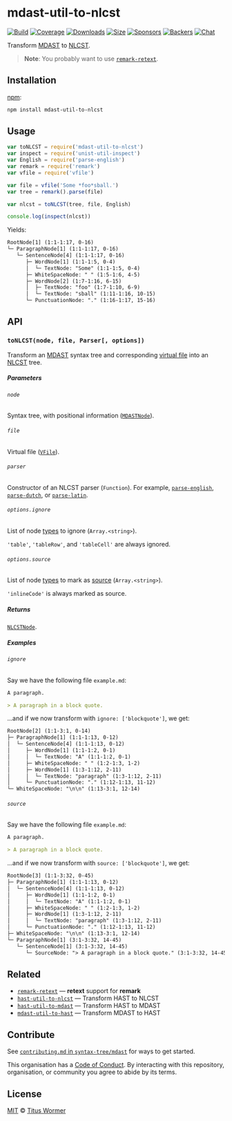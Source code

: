 # mdast-util-to-nlcst

[![Build][build-badge]][build]
[![Coverage][coverage-badge]][coverage]
[![Downloads][downloads-badge]][downloads]
[![Size][size-badge]][size]
[![Sponsors][sponsors-badge]][collective]
[![Backers][backers-badge]][collective]
[![Chat][chat-badge]][chat]

Transform [MDAST][] to [NLCST][].

> **Note**: You probably want to use [`remark-retext`][remark-retext].

## Installation

[npm][]:

```bash
npm install mdast-util-to-nlcst
```

## Usage

```javascript
var toNLCST = require('mdast-util-to-nlcst')
var inspect = require('unist-util-inspect')
var English = require('parse-english')
var remark = require('remark')
var vfile = require('vfile')

var file = vfile('Some *foo*sball.')
var tree = remark().parse(file)

var nlcst = toNLCST(tree, file, English)

console.log(inspect(nlcst))
```

Yields:

```txt
RootNode[1] (1:1-1:17, 0-16)
└─ ParagraphNode[1] (1:1-1:17, 0-16)
   └─ SentenceNode[4] (1:1-1:17, 0-16)
      ├─ WordNode[1] (1:1-1:5, 0-4)
      │  └─ TextNode: "Some" (1:1-1:5, 0-4)
      ├─ WhiteSpaceNode: " " (1:5-1:6, 4-5)
      ├─ WordNode[2] (1:7-1:16, 6-15)
      │  ├─ TextNode: "foo" (1:7-1:10, 6-9)
      │  └─ TextNode: "sball" (1:11-1:16, 10-15)
      └─ PunctuationNode: "." (1:16-1:17, 15-16)
```

## API

### `toNLCST(node, file, Parser[, options])`

Transform an [MDAST][] syntax tree and corresponding [virtual file][vfile]
into an [NLCST][] tree.

##### Parameters

###### `node`

Syntax tree, with positional information ([`MDASTNode`][mdast]).

###### `file`

Virtual file ([`VFile`][vfile]).

###### `parser`

Constructor of an NLCST parser (`Function`).  For example,
[`parse-english`][english], [`parse-dutch`][dutch], or
[`parse-latin`][latin].

###### `options.ignore`

List of node [types][type] to ignore (`Array.<string>`).

`'table'`, `'tableRow'`, and `'tableCell'` are always ignored.

###### `options.source`

List of node [types][type] to mark as [source][] (`Array.<string>`).

`'inlineCode'` is always marked as source.

##### Returns

[`NLCSTNode`][nlcst].

##### Examples

###### `ignore`

Say we have the following file `example.md`:

```markdown
A paragraph.

> A paragraph in a block quote.
```

…and if we now transform with `ignore: ['blockquote']`, we get:

```txt
RootNode[2] (1:1-3:1, 0-14)
├─ ParagraphNode[1] (1:1-1:13, 0-12)
│  └─ SentenceNode[4] (1:1-1:13, 0-12)
│     ├─ WordNode[1] (1:1-1:2, 0-1)
│     │  └─ TextNode: "A" (1:1-1:2, 0-1)
│     ├─ WhiteSpaceNode: " " (1:2-1:3, 1-2)
│     ├─ WordNode[1] (1:3-1:12, 2-11)
│     │  └─ TextNode: "paragraph" (1:3-1:12, 2-11)
│     └─ PunctuationNode: "." (1:12-1:13, 11-12)
└─ WhiteSpaceNode: "\n\n" (1:13-3:1, 12-14)
```

###### `source`

Say we have the following file `example.md`:

```markdown
A paragraph.

> A paragraph in a block quote.
```

…and if we now transform with `source: ['blockquote']`, we get:

```txt
RootNode[3] (1:1-3:32, 0-45)
├─ ParagraphNode[1] (1:1-1:13, 0-12)
│  └─ SentenceNode[4] (1:1-1:13, 0-12)
│     ├─ WordNode[1] (1:1-1:2, 0-1)
│     │  └─ TextNode: "A" (1:1-1:2, 0-1)
│     ├─ WhiteSpaceNode: " " (1:2-1:3, 1-2)
│     ├─ WordNode[1] (1:3-1:12, 2-11)
│     │  └─ TextNode: "paragraph" (1:3-1:12, 2-11)
│     └─ PunctuationNode: "." (1:12-1:13, 11-12)
├─ WhiteSpaceNode: "\n\n" (1:13-3:1, 12-14)
└─ ParagraphNode[1] (3:1-3:32, 14-45)
   └─ SentenceNode[1] (3:1-3:32, 14-45)
      └─ SourceNode: "> A paragraph in a block quote." (3:1-3:32, 14-45)
```

## Related

*   [`remark-retext`][remark-retext]
    — **retext** support for **remark**
*   [`hast-util-to-nlcst`](https://github.com/syntax-tree/hast-util-to-nlcst)
    — Transform HAST to NLCST
*   [`hast-util-to-mdast`](https://github.com/syntax-tree/hast-util-to-mdast)
    — Transform HAST to MDAST
*   [`mdast-util-to-hast`](https://github.com/syntax-tree/mdast-util-to-hast)
    — Transform MDAST to HAST

## Contribute

See [`contributing.md` in `syntax-tree/mdast`][contributing] for ways to get
started.

This organisation has a [Code of Conduct][coc].  By interacting with this
repository, organisation, or community you agree to abide by its terms.

## License

[MIT][license] © [Titus Wormer][author]

<!-- Definitions -->

[build-badge]: https://img.shields.io/travis/syntax-tree/mdast-util-to-nlcst.svg

[build]: https://travis-ci.org/syntax-tree/mdast-util-to-nlcst

[coverage-badge]: https://img.shields.io/codecov/c/github/syntax-tree/mdast-util-to-nlcst.svg

[coverage]: https://codecov.io/github/syntax-tree/mdast-util-to-nlcst

[downloads-badge]: https://img.shields.io/npm/dm/mdast-util-to-nlcst.svg

[downloads]: https://www.npmjs.com/package/mdast-util-to-nlcst

[size-badge]: https://img.shields.io/bundlephobia/minzip/mdast-util-to-nlcst.svg

[size]: https://bundlephobia.com/result?p=mdast-util-to-nlcst

[sponsors-badge]: https://opencollective.com/unified/sponsors/badge.svg

[backers-badge]: https://opencollective.com/unified/backers/badge.svg

[collective]: https://opencollective.com/unified

[chat-badge]: https://img.shields.io/badge/join%20the%20community-on%20spectrum-7b16ff.svg

[chat]: https://spectrum.chat/unified/syntax-tree

[npm]: https://docs.npmjs.com/cli/install

[license]: license

[author]: https://wooorm.com

[mdast]: https://github.com/syntax-tree/mdast

[nlcst]: https://github.com/syntax-tree/nlcst

[remark-retext]: https://github.com/remarkjs/remark-retext

[vfile]: https://github.com/vfile/vfile

[english]: https://github.com/wooorm/parse-english

[latin]: https://github.com/wooorm/parse-latin

[dutch]: https://github.com/wooorm/parse-dutch

[type]: https://github.com/syntax-tree/mdast#ast

[source]: https://github.com/syntax-tree/nlcst#source

[contributing]: https://github.com/syntax-tree/mdast/blob/master/contributing.md

[coc]: https://github.com/syntax-tree/mdast/blob/master/code-of-conduct.md
